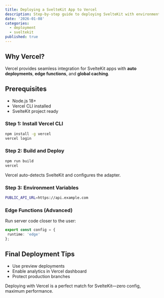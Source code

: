 ```yaml
---
title: Deploying a SvelteKit App to Vercel
description: Step-by-step guide to deploying SvelteKit with environment variables and edge functions.
date: '2026-01-08'
categories:
  - deployment
  - sveltekit
published: true
---
```


## Why Vercel?

Vercel provides seamless integration for SvelteKit apps with **auto deployments**, **edge functions**, and **global caching**.

## Prerequisites

- Node.js 18+
- Vercel CLI installed
- SvelteKit project ready

### Step 1: Install Vercel CLI

```bash
npm install -g vercel
vercel login
```

### Step 2: Build and Deploy

```bash
npm run build
vercel
```

Vercel auto-detects SvelteKit and configures the adapter.

### Step 3: Environment Variables

```bash
PUBLIC_API_URL=https://api.example.com
```

### Edge Functions (Advanced)

Run server code closer to the user:

```ts
export const config = {
 runtime: 'edge'
};
```

## Final Deployment Tips

- Use preview deployments
- Enable analytics in Vercel dashboard
- Protect production branches

Deploying with Vercel is a perfect match for SvelteKit—zero config, maximum performance.
